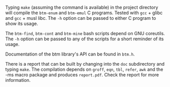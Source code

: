 Typing `make` (assuming the command is available) in the project directory
will compile the `btm-enum` and `btm-emul` C programs.  Tested with
`gcc` \+ glibc and `gcc` \+ musl libc.  The `-h` option can be passed
to either C program to show its usage.

The `btm-find`, `btm-cont` and `btm-mine` bash scripts depend on GNU
coreutils.  The `-h` option can be passed to any of the scripts for a
short reminder of its usage.

Documentation of the btm library\'s API can be found in `btm.h`.

There is a report that can be built by changing into the `doc`
subdirectory and typing `make`.  The compilation depends on `groff`,
`eqn`, `tbl`, `refer`, `awk` and the -ms macro package and produces
`report.pdf`.  Check the report for more information.
